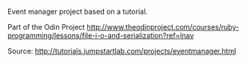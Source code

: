 Event manager project based on a tutorial.

Part of the Odin Project
http://www.theodinproject.com/courses/ruby-programming/lessons/file-i-o-and-serialization?ref=lnav

Source:
http://tutorials.jumpstartlab.com/projects/eventmanager.html
